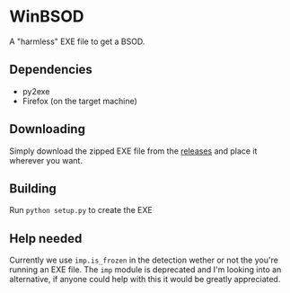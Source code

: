 # WinBSOD
A "harmless" EXE file to get a BSOD.
## Dependencies
* py2exe
* Firefox (on the target machine)
## Downloading
Simply download the zipped EXE file from the [releases](https://github.com/Flipp3rrr/WinBSOD/releases) and place it wherever you want.
## Building
Run `python setup.py` to create the EXE
## Help needed
Currently we use `imp.is_frozen` in the detection wether or not the you're running an EXE file. The `imp` module is deprecated and I'm looking into an alternative, if anyone could help with this it would be greatly appreciated.

